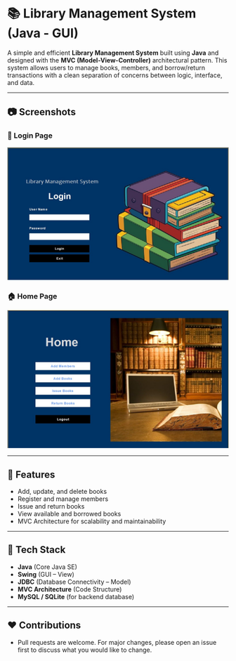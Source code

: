 # 📚 Library Management System (Java - GUI)

A simple and efficient **Library Management System** built using **Java** and designed with the **MVC (Model-View-Controller)** architectural pattern. This system allows users to manage books, members, and borrow/return transactions with a clean separation of concerns between logic, interface, and data.

---

## 📷 Screenshots

### 🔐 Login Page
![Login Page](./screenshots/login.jpeg)

### 🏠 Home Page
![Home Page](./screenshots/home.jpeg)

---

## 🚀 Features

- Add, update, and delete books
- Register and manage members
- Issue and return books
- View available and borrowed books
- MVC Architecture for scalability and maintainability

---

## 🧱 Tech Stack

- **Java** (Core Java SE)
- **Swing** (GUI – View)
- **JDBC** (Database Connectivity – Model)
- **MVC Architecture** (Code Structure)
- **MySQL / SQLite** (for backend database)

---

## ❤️ Contributions

- Pull requests are welcome. For major changes, please open an issue first to discuss what you would like to change.
